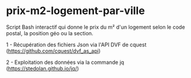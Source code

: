 # prix-m2-logement-par-ville

Script Bash interactif qui donne le prix du m² d'un logement selon le code postal, la position géo ou la section.

1 - Récupération des fichiers Json via l'API DVF de cquest  (https://github.com/cquest/dvf_as_api) 

2 - Exploitation des données via la commande jq (https://stedolan.github.io/jq/)



